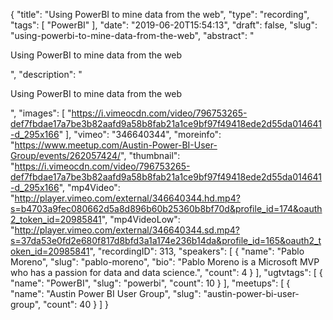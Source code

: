 {
  "title": "Using PowerBI to mine data from the web",
  "type": "recording",
  "tags": [
    "PowerBI"
  ],
  "date": "2019-06-20T15:54:13",
  "draft": false,
  "slug": "using-powerbi-to-mine-data-from-the-web",
  "abstract": "<p>Using PowerBI to mine data from the web</p>",
  "description": "<p>Using PowerBI to mine data from the web</p>",
  "images": [
    "https://i.vimeocdn.com/video/796753265-def7fbdae17a7be3b82aafd9a58b8fab21a1ce9bf97f49418ede2d55da014641-d_295x166"
  ],
  "vimeo": "346640344",
  "moreinfo": "https://www.meetup.com/Austin-Power-BI-User-Group/events/262057424/",
  "thumbnail": "https://i.vimeocdn.com/video/796753265-def7fbdae17a7be3b82aafd9a58b8fab21a1ce9bf97f49418ede2d55da014641-d_295x166",
  "mp4Video": "http://player.vimeo.com/external/346640344.hd.mp4?s=b4703a9fec080662d5a8d896b60b25360b8bf70d&profile_id=174&oauth2_token_id=20985841",
  "mp4VideoLow": "http://player.vimeo.com/external/346640344.sd.mp4?s=37da53e0fd2e680f817d8bfd3a1a174e236b14da&profile_id=165&oauth2_token_id=20985841",
  "recordingID": 313,
  "speakers": [
    {
      "name": "Pablo Moreno",
      "slug": "pablo-moreno",
      "bio": "Pablo Moreno is a Microsoft MVP who has a passion for data and data science.",
      "count": 4
    }
  ],
  "ugtvtags": [
    {
      "name": "PowerBI",
      "slug": "powerbi",
      "count": 10
    }
  ],
  "meetups": [
    {
      "name": "Austin Power BI User Group",
      "slug": "austin-power-bi-user-group",
      "count": 40
    }
  ]
}